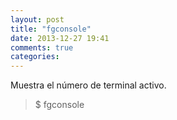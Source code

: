 ```yaml
---
layout: post
title: "fgconsole"
date: 2013-12-27 19:41
comments: true
categories: 
---
```

Muestra el número de terminal activo.

>$ fgconsole

